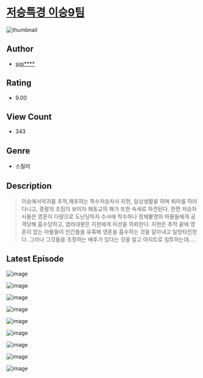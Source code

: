 # [저승특경 이승9팀](https://comic.naver.com/bestChallenge/list?titleId=810854)
![thumbnail](https://image-comic.pstatic.net/user_contents_data/challenge_comic/2023/05/24/upload_3474358205163188578_480x623.jpeg)

## Author
- [sigi****](https://comic.naver.com/artistTitle?id=367097)

## Rating
- 9.00

## View Count
- 343

## Genre
- 스릴러

## Description
> 이승에서악귀를 추적,채포하는 특수저승차사 지현, 일상생활을 하며 퇴마를 하러 다니고, 종말의 조짐이 보이자 해동교의 해가 또한 속세로 파견된다. 한편 저승차사들은 영혼이 다량으로 도난당하자 수사에 착수하나 정체불명의 마물들에게 공격당해 흡수당하고, 염라대왕은 지현에게 미션을 의뢰한다. 지현은 추적 끝에 영혼이 없는 마물들이 인간들을 유혹해 영혼을 흡수하는 것을 알아내고 일망타진한다. 그러나 그것들을 조정하는 배후가 있다는 것을 알고 아지트로 침투하는데.....


## Latest Episode
![image](https://image-comic.pstatic.net/user_contents_data/challenge_comic/2023/05/25/367097/upload_3546973076394817638.jpeg)

![image](https://image-comic.pstatic.net/user_contents_data/challenge_comic/2023/05/25/367097/upload_7148111143196045361.jpeg)

![image](https://image-comic.pstatic.net/user_contents_data/challenge_comic/2023/05/25/367097/upload_3545803392752641382.jpeg)

![image](https://image-comic.pstatic.net/user_contents_data/challenge_comic/2023/05/25/367097/upload_3760558883658293554.jpeg)

![image](https://image-comic.pstatic.net/user_contents_data/challenge_comic/2023/05/25/367097/upload_7365749569296152116.jpeg)

![image](https://image-comic.pstatic.net/user_contents_data/challenge_comic/2023/05/25/367097/upload_3919929585113314915.jpeg)

![image](https://image-comic.pstatic.net/user_contents_data/challenge_comic/2023/05/25/367097/upload_3832616293059997744.jpeg)

![image](https://image-comic.pstatic.net/user_contents_data/challenge_comic/2023/05/25/367097/upload_7292511302351861605.jpeg)

![image](https://image-comic.pstatic.net/user_contents_data/challenge_comic/2023/05/25/367097/upload_4121412903979070566.jpeg)
